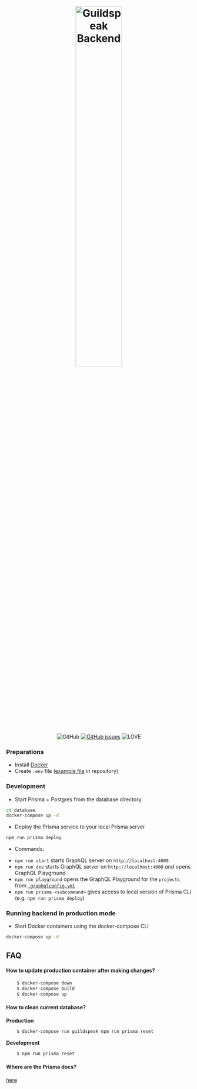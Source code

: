 <p align="center">
  <h1 align="center">
    <img src="https://cdn.rawgit.com/guildspeak/branding/cdn/SVG/icon-backend.svg" width="50%" alt="Guildspeak Backend">
  </h1>
  <p align="center">
<img src="https://img.shields.io/github/license/guildspeak/guildspeak-backend.svg?style=for-the-badge" alt="GitHub"/>
<a href="https://github.com/guildspeak/guildspeak-backend/issues"><img src="https://img.shields.io/github/issues/guildspeak/guildspeak-backend.svg?style=for-the-badge" alt="GitHub issues" /></a>
<img src="https://img.shields.io/badge/Built%20with-%E2%9D%A4%20LOVE-red.svg?longCache=true&amp;style=for-the-badge" alt="LOVE" />
  </p>
</p>


### Preparations

- Install [Docker](https://www.docker.com/get-started)
- Create `.env` file ([example file](./.env.example) in repository)
### Development

- Start Prisma + Postgres from the database directory
```bash
cd database
docker-compose up -d
```

- Deploy the Prisma service to your local Prisma server
```bash
npm run prisma deploy
```

- Commands:
* `npm run start` starts GraphQL server on `http://localhost:4000`
* `npm run dev` starts GraphQL server on `http://localhost:4000` _and_ opens GraphQL Playground
* `npm run playground` opens the GraphQL Playground for the `projects` from [`.graphqlconfig.yml`](./.graphqlconfig.yml)
* `npm run prisma <subcommand>` gives access to local version of Prisma CLI (e.g. `npm run prisma deploy`)
### Running backend in production mode

- Start Docker containers using the docker-compose CLI
```bash
docker-compose up -d
```

## FAQ
#### How to update production container after making changes? 
```bash
    $ docker-compose down
    $ docker-compose build
    $ docker-compose up
```
#### How to clean current database?
**Production**
```bash
    $ docker-compose run guildspeak npm run prisma reset
```
**Development**
 ```bash
     $ npm run prisma reset
```
#### Where are the Prisma docs? 
[here](https://www.prisma.io/docs)
